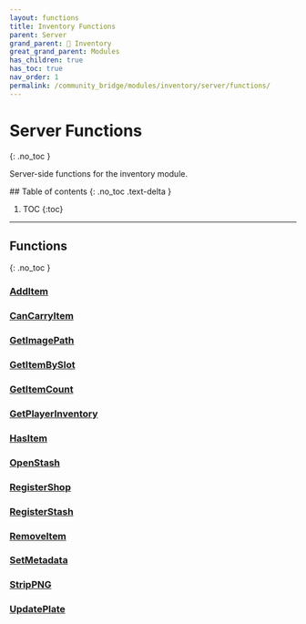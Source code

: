 ```yaml
---
layout: functions
title: Inventory Functions
parent: Server
grand_parent: 🎒 Inventory
great_grand_parent: Modules
has_children: true
has_toc: true
nav_order: 1
permalink: /community_bridge/modules/inventory/server/functions/
---
```


# Server Functions
{: .no_toc }

Server-side functions for the inventory module.

<div class="toc-container">## Table of contents
{: .no_toc .text-delta }

1. TOC
{:toc}</div>

---
## Functions
{: .no_toc }


### [AddItem](AddItem)

### [CanCarryItem](CanCarryItem)

### [GetImagePath](GetImagePath)

### [GetItemBySlot](GetItemBySlot)

### [GetItemCount](GetItemCount)

### [GetPlayerInventory](GetPlayerInventory)

### [HasItem](HasItem)

### [OpenStash](OpenStash)

### [RegisterShop](RegisterShop)

### [RegisterStash](RegisterStash)

### [RemoveItem](RemoveItem)

### [SetMetadata](SetMetadata)

### [StripPNG](StripPNG)

### [UpdatePlate](UpdatePlate)




